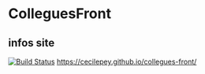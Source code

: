 # ColleguesFront


## infos site
[![Build Status](https://travis-ci.org/cecilepey/collegues-front.svg?branch=master)](https://travis-ci.org/cecilepey/collegues-front)
https://cecilepey.github.io/collegues-front/
